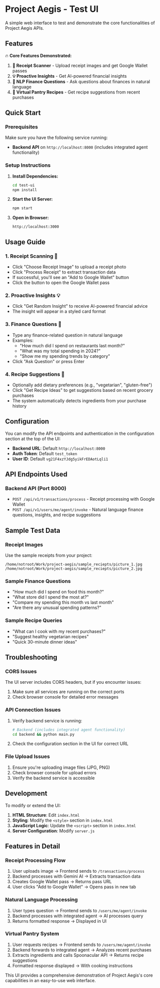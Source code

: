 # Project Aegis - Test UI

A simple web interface to test and demonstrate the core functionalities of Project Aegis APIs.

## Features

🔥 **Core Features Demonstrated:**

1. **📸 Receipt Scanner** - Upload receipt images and get Google Wallet passes
2. **💡 Proactive Insights** - Get AI-powered financial insights
3. **💬 NLP Finance Questions** - Ask questions about finances in natural language
4. **🍳 Virtual Pantry Recipes** - Get recipe suggestions from recent purchases

## Quick Start

### Prerequisites
Make sure you have the following service running:
- **Backend API** on `http://localhost:8000` (includes integrated agent functionality)

### Setup Instructions

1. **Install Dependencies:**
   ```bash
   cd test-ui
   npm install
   ```

2. **Start the UI Server:**
   ```bash
   npm start
   ```

3. **Open in Browser:**
   ```
   http://localhost:3000
   ```

## Usage Guide

### 1. Receipt Scanning 📸
- Click "Choose Receipt Image" to upload a receipt photo
- Click "Process Receipt" to extract transaction data
- If successful, you'll see an "Add to Google Wallet" button
- Click the button to open the Google Wallet pass

### 2. Proactive Insights 💡
- Click "Get Random Insight" to receive AI-powered financial advice
- The insight will appear in a styled card format

### 3. Finance Questions 💬
- Type any finance-related question in natural language
- Examples:
  - "How much did I spend on restaurants last month?"
  - "What was my total spending in 2024?"
  - "Show me my spending trends by category"
- Click "Ask Question" or press Enter

### 4. Recipe Suggestions 🍳
- Optionally add dietary preferences (e.g., "vegetarian", "gluten-free")
- Click "Get Recipe Ideas" to get suggestions based on recent grocery purchases
- The system automatically detects ingredients from your purchase history

## Configuration

You can modify the API endpoints and authentication in the configuration section at the top of the UI:

- **Backend URL**: Default `http://localhost:8000`
- **Auth Token**: Default `test_token`
- **User ID**: Default `vg21F4xzYJdg5yikFrEDAotLqli1`

## API Endpoints Used

### Backend API (Port 8000)
- `POST /api/v1/transactions/process` - Receipt processing with Google Wallet
- `POST /api/v1/users/me/agent/invoke` - Natural language finance questions, insights, and recipe suggestions

## Sample Test Data

### Receipt Images
Use the sample receipts from your project:
```
/home/notroot/Work/project-aegis/sample_reciepts/picture_1.jpg
/home/notroot/Work/project-aegis/sample_reciepts/picture_2.jpg
```

### Sample Finance Questions
- "How much did I spend on food this month?"
- "What store did I spend the most at?"
- "Compare my spending this month vs last month"
- "Are there any unusual spending patterns?"

### Sample Recipe Queries
- "What can I cook with my recent purchases?"
- "Suggest healthy vegetarian recipes"
- "Quick 30-minute dinner ideas"

## Troubleshooting

### CORS Issues
The UI server includes CORS headers, but if you encounter issues:
1. Make sure all services are running on the correct ports
2. Check browser console for detailed error messages

### API Connection Issues
1. Verify backend service is running:
   ```bash
   # Backend (includes integrated agent functionality)
   cd backend && python main.py
   ```

2. Check the configuration section in the UI for correct URL

### File Upload Issues
1. Ensure you're uploading image files (JPG, PNG)
2. Check browser console for upload errors
3. Verify the backend service is accessible

## Development

To modify or extend the UI:

1. **HTML Structure**: Edit `index.html`
2. **Styling**: Modify the `<style>` section in `index.html`
3. **JavaScript Logic**: Update the `<script>` section in `index.html`
4. **Server Configuration**: Modify `server.js`

## Features in Detail

### Receipt Processing Flow
1. User uploads image → Frontend sends to `/transactions/process`
2. Backend processes with Gemini AI → Extracts transaction data
3. Creates Google Wallet pass → Returns pass URL
4. User clicks "Add to Google Wallet" → Opens pass in new tab

### Natural Language Processing
1. User types question → Frontend sends to `/users/me/agent/invoke`
2. Backend processes with integrated agent → AI processes query
3. Returns formatted response → Displayed in UI

### Virtual Pantry System
1. User requests recipes → Frontend sends to `/users/me/agent/invoke`
2. Backend forwards to integrated agent → Analyzes recent purchases
3. Extracts ingredients and calls Spoonacular API → Returns recipe suggestions
4. Formatted response displayed → With cooking instructions

This UI provides a comprehensive demonstration of Project Aegis's core capabilities in an easy-to-use web interface.
